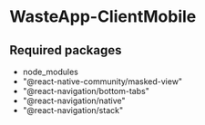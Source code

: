 # WasteApp-ClientMobile
## Required packages
- node_modules 
- "@react-native-community/masked-view" 
- "@react-navigation/bottom-tabs"
- "@react-navigation/native"
- "@react-navigation/stack"
